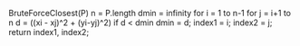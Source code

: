 BruteForceClosest(P)
n = P.length
dmin = infinity
for i = 1 to n-1
	for j = i+1 to n
		d = ((xi - xj)^2 + (yi-yj)^2)
		if d < dmin
		dmin = d;
		index1 = i;
		index2 = j;
return index1, index2;